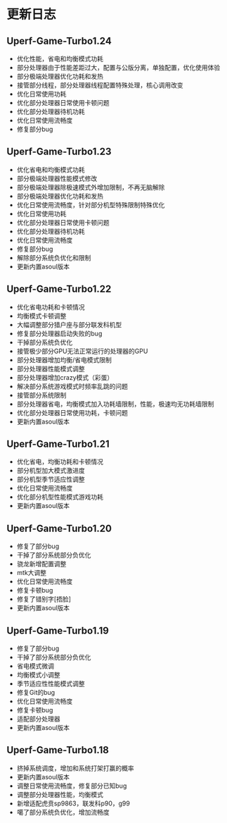 # 更新日志

## Uperf-Game-Turbo1.24


- 优化性能，省电和均衡模式功耗
- 部分处理器由于性能差距过大，配置与公版分离，单独配置，优化使用体验
- 部分极端处理器优化功耗和发热
- 接管部分线程，部分处理器线程配置特殊处理，核心调用改变
- 优化日常使用功耗
- 优化部分处理器日常使用卡顿问题
- 优化部分处理器待机功耗
- 优化日常使用流畅度
- 修复部分bug


## Uperf-Game-Turbo1.23

- 优化省电和均衡模式功耗
- 部分极端处理器性能模式修改
- 部分极端处理器除极速模式外增加限制，不再无脑解除
- 部分极端处理器优化功耗和发热
- 优化日常使用流畅度，针对部分机型特殊限制特殊优化
- 优化日常使用功耗
- 优化部分处理器日常使用卡顿问题
- 优化部分处理器待机功耗
- 优化日常使用流畅度
- 修复部分bug
- 解除部分系统负优化和限制
- 更新内置asoul版本

## Uperf-Game-Turbo1.22

- 优化省电功耗和卡顿情况
- 均衡模式卡顿调整
- 大幅调整部分猎户座与部分联发科机型
- 修复部分处理器启动失败的bug
- 干掉部分系统负优化
- 接管极少部分GPU无法正常运行的处理器的GPU
- 部分处理器增加均衡/省电模式限制
- 部分处理器性能模式调整
- 部分处理器增加crazy模式（彩蛋）
- 解决部分系统游戏模式时频率乱跳的问题
- 接管部分系统限制
- 部分处理器省电，均衡模式加入功耗墙限制，性能，极速均无功耗墙限制
- 优化部分处理器日常使用功耗，卡顿问题
- 更新内置asoul版本

## Uperf-Game-Turbo1.21

- 优化省电，均衡功耗和卡顿情况
- 部分机型加大模式激进度
- 部分机型季节适应性调整
- 优化日常使用流畅度
- 优化部分机型性能模式游戏功耗
- 更新内置asoul版本

## Uperf-Game-Turbo1.20

- 修复了部分bug
- 干掉了部分系统部分负优化
- 骁龙新增配置调整
- mtk大调整
- 优化日常使用流畅度
- 修复卡顿bug
- 修复了错别字[捂脸]
- 更新内置asoul版本

## Uperf-Game-Turbo1.19

- 修复了部分bug 
- 干掉了部分系统部分负优化
- 省电模式微调
- 均衡模式小调整 
- 季节适应性性能模式调整 
- 修复Git的bug 
- 优化日常使用流畅度 
- 修复卡顿bug 
- 适配部分处理器
- 更新内置asoul版本

## Uperf-Game-Turbo1.18

- 挤掉系统调度，增加和系统打架打赢的概率
- 更新内置asoul版本
- 调整日常使用流畅度，修复部分已知bug
- 调整部分处理器性能，均衡模式
- 新增适配虎贲sp9863，联发科p90，g99
- 噶了部分系统负优化，增加流畅度
